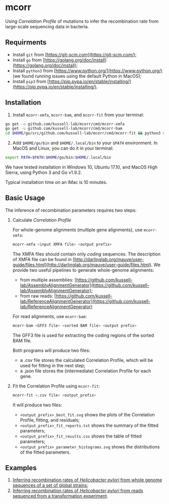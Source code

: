 # mcorr
Using _Correlation Profile_ of mutations to infer the recombination rate from large-scale sequencing data in bacteria.

## Requirments
* Install `git` from [https://git-scm.com](https://git-scm.com/);
* Install `go` from [https://golang.org/doc/install](https://golang.org/doc/install);
* Install `python3` from [https://www.python.org/](https://www.python.org/) (we found running issues using the default Python in MacOS);
* Install `pip3` from [https://pip.pypa.io/en/stable/installing/](https://pip.pypa.io/en/stable/installing/).

## Installation
1. Install `mcorr-xmfa`, `mcorr-bam`, and `mcorr-fit` from your terminal:
```sh
go get -u github.com/kussell-lab/mcorr/cmd/mcorr-xmfa
go get -u github.com/kussell-lab/mcorr/cmd/mcorr-bam
cd $HOME/go/src/github.com/kussell-lab/mcorr/cmd/mcorr-fit && python3 setup.py install --user
```
2. Add `$HOME/go/bin` and `$HOME/.local/bin` to your `$PATH` environment. In MacOS and Linux, you can do it in your terminal:
```sh
export PATH=$PATH:$HOME/go/bin:$HOME/.local/bin
```

We have tested installation in Windows 10, Ubuntu 17.10, and MacOS High Sierra, using Python 3 and Go v1.9.2.

Typical installation time on an iMac is 10 minutes.

## Basic Usage
The inference of recombination parameters requires two steps:

1. Calculate _Correlation Profile_

    For whole-genome alignments (multiple gene alignments), use `mcorr-xmfa`:

    ```sh
    mcorr-xmfa <input XMFA file> <output prefix>
    ```
    The XMFA files should contain only *coding* sequences. The description of XMFA file can be found in [http://darlinglab.org/mauve/user-guide/files.html](http://darlinglab.org/mauve/user-guide/files.html). We provide two useful pipelines to generate whole-genome alignments:
    * from multiple assemblies: [https://github.com/kussell-lab/AssemblyAlignmentGenerator](https://github.com/kussell-lab/AssemblyAlignmentGenerator);
    * from raw reads: [https://github.com/kussell-lab/ReferenceAlignmentGenerator](https://github.com/kussell-lab/ReferenceAlignmentGenerator)

    For read alignments, use `mcorr-bam`:
    ```sh
    mcorr-bam <GFF3 file> <sorted BAM file> <output prefix>
    ```
    The GFF3 file is used for extracting the coding regions of the sorted BAM file.

    Both programs will produce two files:
    * a .csv file stores the calculated Correlation Profile, which will be used for fitting in the next step;
    * a .json file stores the (intermediate) Correlation Profile for each gene.

2. Fit the Correlation Profile using `mcorr-fit`:

    ```sh
    mcorr-fit <.csv file> <output_prefix>
    ```

    It will produce two files:

    * `<output_prefix>_best_fit.svg` shows the plots of the Correlation Profile, fitting, and residuals;
    * `<output_prefix>_fit_reports.txt` shows the summary of the fitted parameters;
    * `<output_prefix>_fit_results.csv` shows the table of fitted parameters;
    * `<output_prefix>_parameter_histograms.svg` shows the distributions of the fitted parameters.

## Examples
1. [Inferring recombination rates of _Helicobacter pylori_ from whole genome sequences of a set of global strains](https://github.com/kussell-lab/mcorr_examples/tree/master/Helicobacter_pylori_global_population);
2. [Inferring recombination rates of _Helicobacter pylori_ from reads sequenced from a transformation experiment](https://github.com/kussell-lab/mcorr_examples/tree/master/Helicobacter_pylori_transformation_experiments).
